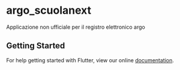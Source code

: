 # argo_scuolanext

Applicazione non ufficiale per il registro elettronico argo

## Getting Started

For help getting started with Flutter, view our online
[documentation](https://flutter.io/).
